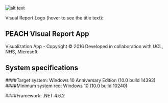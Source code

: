 ![alt text][logo]

[logo]: https://github.com/tuan0r/PEACH/blob/master/App2/Assets/PeachVisualReportLogo.png "Peach Visual Report Logo"
Visual Report Logo (hover to see the title text):

## PEACH Visual Report App
Visualization App - Copyright ©  2016
Developed in collaboration with UCL, NHS, Microsoft

## System specifications
####Target system:
  Windows 10 Anniversary Edition (10.0 build 14393)
####Minimum system req:
  Windows 10 (10.0 build 10240)
  
####Framework:
  .NET 4.6.2

